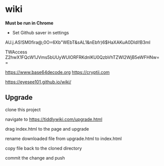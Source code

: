 # wiki

__Must be run in Chrome__

- Set Github saver in settings

AU.j.AS!SM0fira@;0O=6Xb"WEbT&sAL1&nEbfr)6$HaXAKuA0DIdI!B3mI

TWAccess Z2hwX1FQcW1JVms5bUUyWUlORFRKdnlKU0QzbVhTZWI2WjB5eWFHNw==

<https://www.base64decode.org>
<https://cryptii.com>

<https://eyesee101.github.io/wiki/>


## Upgrade 

clone this project

navigate to https://tiddlywiki.com/upgrade.html

drag index.html to the page and upgrade

rename downloaded file from upgrade.html to index.html

copy file back to the cloned directory

commit the change and push


